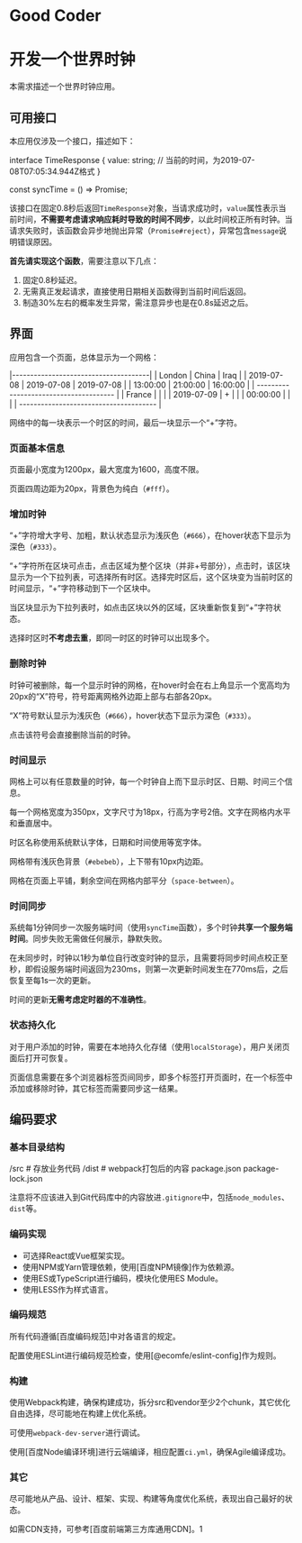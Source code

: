 # Good Coder
# 开发一个世界时钟

本需求描述一个世界时钟应用。

## 可用接口

本应用仅涉及一个接口，描述如下：

interface TimeResponse {
    value: string; // 当前的时间，为2019-07-08T07:05:34.944Z格式
}

const syncTime = () => Promise<TimeResponse>;

该接口在固定0.8秒后返回`TimeResponse`对象，当请求成功时，`value`属性表示当前时间，**不需要考虑请求响应耗时导致的时间不同步**，以此时间校正所有时钟。当请求失败时，该函数会异步地抛出异常（`Promise#reject`），异常包含`message`说明错误原因。

**首先请实现这个函数**，需要注意以下几点：

1. 固定0.8秒延迟。
2. 无需真正发起请求，直接使用日期相关函数得到当前时间后返回。
3. 制造30%左右的概率发生异常，需注意异步也是在0.8s延迟之后。

## 界面

应用包含一个页面，总体显示为一个网格：

|--------------------------------------|
|   London   |    China   |    Iraq    |
| 2019-07-08 | 2019-07-08 | 2019-07-08 |
| 13:00:00                               | 21:00:00 | 16:00:00 |
| -------------------------------------- |
| France                                 |          |          |
| 2019-07-09                             | +        |          |
| 00:00:00                               |          |          |
| -------------------------------------- |

网络中的每一块表示一个时区的时间，最后一块显示一个“+”字符。

### 页面基本信息

页面最小宽度为1200px，最大宽度为1600，高度不限。

页面四周边距为20px，背景色为纯白（`#fff`）。

### 增加时钟

“+”字符增大字号、加粗，默认状态显示为浅灰色（`#666`），在hover状态下显示为深色（`#333`）。

“+”字符所在区块可点击，点击区域为整个区块（并非+号部分），点击时，该区块显示为一个下拉列表，可选择所有时区。选择完时区后，这个区块变为当前时区的时间显示，“+”字符移动到下一个区块中。

当区块显示为下拉列表时，如点击区块以外的区域，区块重新恢复到“+”字符状态。

选择时区时**不考虑去重**，即同一时区的时钟可以出现多个。

### 删除时钟

时钟可被删除，每一个显示时钟的网格，在hover时会在右上角显示一个宽高均为20px的“X”符号，符号距离网格外边距上部与右部各20px。

“X”符号默认显示为浅灰色（`#666`），hover状态下显示为深色（`#333`）。

点击该符号会直接删除当前的时钟。

### 时间显示

网格上可以有任意数量的时钟，每一个时钟自上而下显示时区、日期、时间三个信息。

每一个网格宽度为350px，文字尺寸为18px，行高为字号2倍。文字在网格内水平和垂直居中。

时区名称使用系统默认字体，日期和时间使用等宽字体。

网格带有浅灰色背景（`#ebebeb`），上下带有10px内边距。

网格在页面上平铺，剩余空间在网格内部平分（`space-between`）。

### 时间同步

系统每1分钟同步一次服务端时间（使用`syncTime`函数），多个时钟**共享一个服务端时间**。同步失败无需做任何展示，静默失败。

在未同步时，时钟以1秒为单位自行改变时钟的显示，且需要将同步时间点校正至秒，即假设服务端时间返回为230ms，则第一次更新时间发生在770ms后，之后恢复至每1s一次的更新。

时间的更新**无需考虑定时器的不准确性**。

### 状态持久化

对于用户添加的时钟，需要在本地持久化存储（使用`localStorage`），用户关闭页面后打开可恢复。

页面信息需要在多个浏览器标签页间同步，即多个标签打开页面时，在一个标签中添加或移除时钟，其它标签而需要同步这一结果。

## 编码要求

### 基本目录结构

/src # 存放业务代码
/dist # webpack打包后的内容
package.json
package-lock.json

注意将不应该进入到Git代码库中的内容放进`.gitignore`中，包括`node_modules`、`dist`等。

### 编码实现

- 可选择React或Vue框架实现。
- 使用NPM或Yarn管理依赖，使用[百度NPM镜像]作为依赖源。
- 使用ES或TypeScript进行编码，模块化使用ES Module。
- 使用LESS作为样式语言。

### 编码规范

所有代码遵循[百度编码规范]中对各语言的规定。

配置使用ESLint进行编码规范检查，使用[@ecomfe/eslint-config]作为规则。

### 构建

使用Webpack构建，确保构建成功，拆分src和vendor至少2个chunk，其它优化自由选择，尽可能地在构建上优化系统。

可使用`webpack-dev-server`进行调试。

使用[百度Node编译环境]进行云端编译，相应配置`ci.yml`，确保Agile编译成功。

### 其它

尽可能地从产品、设计、框架、实现、构建等角度优化系统，表现出自己最好的状态。

如需CDN支持，可参考[百度前端第三方库通用CDN]。1
